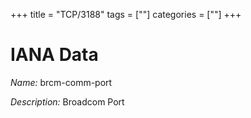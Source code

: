 +++
title = "TCP/3188"
tags = [""]
categories = [""]
+++

# IANA Data

_Name:_ brcm-comm-port

_Description:_ Broadcom Port

